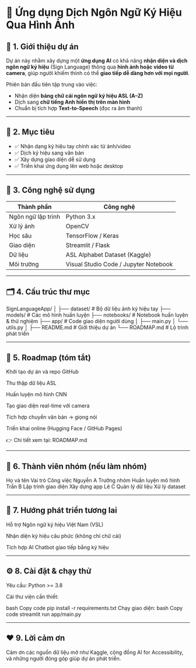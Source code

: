 # 🤟 Ứng dụng Dịch Ngôn Ngữ Ký Hiệu Qua Hình Ảnh

## 🚀 1. Giới thiệu dự án
Dự án này nhằm xây dựng một **ứng dụng AI** có khả năng **nhận diện và dịch ngôn ngữ ký hiệu** (Sign Language) thông qua **hình ảnh hoặc video từ camera**, giúp người khiếm thính có thể **giao tiếp dễ dàng hơn với mọi người**.

Phiên bản đầu tiên tập trung vào việc:
- Nhận diện **bảng chữ cái ngôn ngữ ký hiệu ASL (A–Z)**  
- Dịch sang **chữ tiếng Anh hiển thị trên màn hình**
- Chuẩn bị tích hợp **Text-to-Speech** (đọc ra âm thanh)

---

## 🧭 2. Mục tiêu
- ✅ Nhận dạng ký hiệu tay chính xác từ ảnh/video  
- ✅ Dịch ký hiệu sang văn bản  
- ✅ Xây dựng giao diện dễ sử dụng  
- ✅ Triển khai ứng dụng lên web hoặc desktop  

---

## 🧩 3. Công nghệ sử dụng
| Thành phần | Công nghệ |
|-------------|------------|
| Ngôn ngữ lập trình | Python 3.x |
| Xử lý ảnh | OpenCV |
| Học sâu | TensorFlow / Keras |
| Giao diện | Streamlit / Flask |
| Dữ liệu | ASL Alphabet Dataset (Kaggle) |
| Môi trường | Visual Studio Code / Jupyter Notebook |

---

## 🗂️ 4. Cấu trúc thư mục

SignLanguageApp/
│
├── dataset/           # Bộ dữ liệu ảnh ký hiệu tay
├── models/            # Các mô hình huấn luyện
├── notebooks/         # Notebook huấn luyện & thử nghiệm
├── app/               # Code giao diện người dùng
│   ├── main.py
│   └── utils.py
│
├── README.md          # Giới thiệu dự án
└── ROADMAP.md         # Lộ trình phát triển

---

## 📅 5. Roadmap (tóm tắt)
 Khởi tạo dự án và repo GitHub

 Thu thập dữ liệu ASL

 Huấn luyện mô hình CNN

 Tạo giao diện real-time với camera

 Tích hợp chuyển văn bản → giọng nói

 Triển khai online (Hugging Face / GitHub Pages)

👉 Chi tiết xem tại: ROADMAP.md

---

## 👥 6. Thành viên nhóm (nếu làm nhóm)
Họ và tên	Vai trò	Công việc
Nguyễn A	Trưởng nhóm	Huấn luyện mô hình
Trần B	Lập trình giao diện	Xây dựng app
Lê C	Quản lý dữ liệu	Xử lý dataset

---

## 🧠 7. Hướng phát triển tương lai
Hỗ trợ Ngôn ngữ ký hiệu Việt Nam (VSL)

Nhận diện ký hiệu câu phức (không chỉ chữ cái)

Tích hợp AI Chatbot giao tiếp bằng ký hiệu

---

## ⚙️ 8. Cài đặt & chạy thử
Yêu cầu:
Python >= 3.8

Cài thư viện cần thiết:

bash
Copy code
pip install -r requirements.txt
Chạy giao diện:
bash
Copy code
streamlit run app/main.py

---

## ❤️ 9. Lời cảm ơn
Cảm ơn các nguồn dữ liệu mở như Kaggle, cộng đồng AI for Accessibility, và những người đóng góp giúp dự án phát triển.
